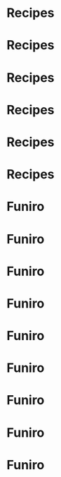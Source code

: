 # Recipes
# Recipes
# Recipes
# Recipes
# Recipes
# Recipes
# Funiro
# Funiro
# Funiro
# Funiro
# Funiro
# Funiro
# Funiro
# Funiro
# Funiro
